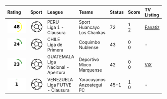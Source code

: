 | Rating                                                                                                                                 | Sport                                                                                                        | League                                | Teams                         | Status   | Score   | TV Listing                                               |
|:---------------------------------------------------------------------------------------------------------------------------------------|:-------------------------------------------------------------------------------------------------------------|:--------------------------------------|:------------------------------|:---------|:--------|:---------------------------------------------------------|
| <img src="https://raw.githubusercontent.com/BlakeDuncan25/Donut-SVG-Ratings/bac4e4a278175106499642192132b1786a9aec38/48.svg" alt="48"> | <img src="https://raw.githubusercontent.com/BlakeDuncan25/Donut-SVG-Ratings/master/soccer.png" alt="Soccer"> | PERU<br>Liga 1 - Clausura             | Sport Huancayo<br>Los Chankas | 72       | 1<br>2  | <a href="https://watch.fanatiz.com/channels">Fanatiz</a> |
| <img src="https://raw.githubusercontent.com/BlakeDuncan25/Donut-SVG-Ratings/bac4e4a278175106499642192132b1786a9aec38/24.svg" alt="24"> | <img src="https://raw.githubusercontent.com/BlakeDuncan25/Donut-SVG-Ratings/master/soccer.png" alt="Soccer"> | CHILE<br>Liga de Primera              | Coquimbo<br>Nublense          | 43       | 0<br>0  | -                                                        |
| <img src="https://raw.githubusercontent.com/BlakeDuncan25/Donut-SVG-Ratings/bac4e4a278175106499642192132b1786a9aec38/23.svg" alt="23"> | <img src="https://raw.githubusercontent.com/BlakeDuncan25/Donut-SVG-Ratings/master/soccer.png" alt="Soccer"> | GUATEMALA<br>Liga Nacional - Apertura | Deportivo Mixco<br>Marquense  | 42       | 0<br>0  | <a href="https://vix.com/es-es/deportes">ViX</a>         |
| <img src="https://raw.githubusercontent.com/BlakeDuncan25/Donut-SVG-Ratings/bac4e4a278175106499642192132b1786a9aec38/1.svg" alt="1">   | <img src="https://raw.githubusercontent.com/BlakeDuncan25/Donut-SVG-Ratings/master/soccer.png" alt="Soccer"> | VENEZUELA<br>Liga FUTVE - Clausura    | Yaracuyanos<br>Anzoategui FC  | 45+1     | 1<br>0  | -                                                        |